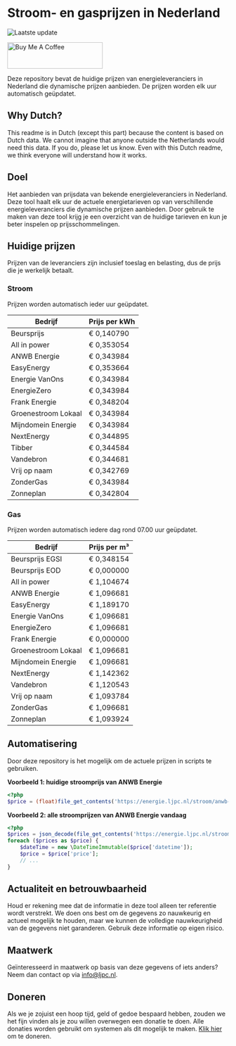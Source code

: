 # Stroom- en gasprijzen in Nederland

![Laatste update](https://img.shields.io/badge/laatste%20update-2023--12--12%2008%3A00%20CET-brightgreen)

<a href="https://www.buymeacoffee.com/Lars-" target="_blank"><img src="https://cdn.buymeacoffee.com/buttons/v2/default-orange.png" alt="Buy Me A Coffee" height="60" style="height: 60px !important;width: 217px !important;" ></a>

Deze repository bevat de huidige prijzen van energieleveranciers in Nederland die dynamische prijzen aanbieden. De prijzen worden elk uur automatisch geüpdatet.

## Why Dutch?

This readme is in Dutch (except this part) because the content is based on Dutch data. We cannot imagine that anyone outside the Netherlands would need this data. If you do, please let us know. Even with this Dutch readme, we think
everyone will understand how it works.

## Doel

Het aanbieden van prijsdata van bekende energieleveranciers in Nederland. Deze tool haalt elk uur de actuele energietarieven op van verschillende energieleveranciers die dynamische prijzen aanbieden. Door gebruik te maken van deze tool
krijg je een overzicht van de huidige tarieven en kun je beter inspelen op prijsschommelingen.

## Huidige prijzen

Prijzen van de leveranciers zijn inclusief toeslag en belasting, dus de prijs die je werkelijk betaalt.

### Stroom

Prijzen worden automatisch ieder uur geüpdatet.

 Bedrijf | Prijs per kWh 
---------|---------------
Beursprijs | € 0,140790
All in power | € 0,353054
ANWB Energie | € 0,343984
EasyEnergy | € 0,353664
Energie VanOns | € 0,343984
EnergieZero | € 0,343984
Frank Energie | € 0,348204
Groenestroom Lokaal | € 0,343984
Mijndomein Energie | € 0,343984
NextEnergy | € 0,344895
Tibber | € 0,344584
Vandebron | € 0,344681
Vrij op naam | € 0,342769
ZonderGas | € 0,343984
Zonneplan | € 0,342804


### Gas

Prijzen worden automatisch iedere dag rond 07.00 uur geüpdatet.

 Bedrijf | Prijs per m³ 
---------|--------------
Beursprijs EGSI | € 0,348154
Beursprijs EOD | € 0,000000
All in power | € 1,104674
ANWB Energie | € 1,096681
EasyEnergy | € 1,189170
Energie VanOns | € 1,096681
EnergieZero | € 1,096681
Frank Energie | € 0,000000
Groenestroom Lokaal | € 1,096681
Mijndomein Energie | € 1,096681
NextEnergy | € 1,142362
Vandebron | € 1,120543
Vrij op naam | € 1,093784
ZonderGas | € 1,096681
Zonneplan | € 1,093924


## Automatisering

Door deze repository is het mogelijk om de actuele prijzen in scripts te gebruiken.

**Voorbeeld 1: huidige stroomprijs van ANWB Energie**

```php
<?php
$price = (float)file_get_contents('https://energie.ljpc.nl/stroom/anwb-energie-nu.txt');

```

**Voorbeeld 2: alle stroomprijzen van ANWB Energie vandaag**

```php
<?php
$prices = json_decode(file_get_contents('https://energie.ljpc.nl/stroom/all-in-power-vandaag.json'),true);
foreach ($prices as $price) {
    $dateTime = new \DateTimeImmutable($price['datetime']);
    $price = $price['price'];
    // ...
}
```

## Actualiteit en betrouwbaarheid

Houd er rekening mee dat de informatie in deze tool alleen ter referentie wordt verstrekt. We doen ons best om de gegevens zo nauwkeurig en actueel mogelijk te houden, maar we kunnen de volledige nauwkeurigheid van de gegevens niet
garanderen. Gebruik deze informatie op eigen risico.

## Maatwerk

Geïnteresseerd in maatwerk op basis van deze gegevens of iets anders? Neem dan contact op
via [info@ljpc.nl](mailto:info@ljpc.nl?subject=Energie%20prijzen).

## Doneren

Als we je zojuist een hoop tijd, geld of gedoe bespaard hebben, zouden we het fijn vinden als je zou willen overwegen een
donatie te doen. Alle donaties worden gebruikt om systemen als dit mogelijk te
maken. [Klik hier](https://www.buymeacoffee.com/Lars-) om te doneren.
